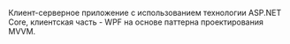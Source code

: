 Клиент-серверное приложение с использованием технологии ASP.NET Core, клиентская часть - WPF на основе паттерна проектирования MVVM.
